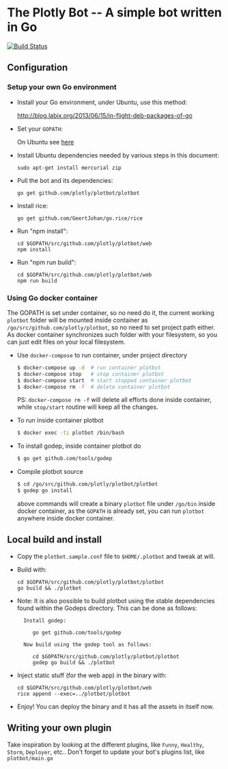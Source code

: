 # The Plotly Bot -- A simple bot written in Go

[![Build Status](https://drone.io/github.com/plotly/plotbot/status.png)](https://drone.io/github.com/plotly/plotbot/latest)


## Configuration

### Setup your own Go environment

* Install your Go environment, under Ubuntu, use this method:

    http://blog.labix.org/2013/06/15/in-flight-deb-packages-of-go

* Set your `GOPATH`:

    On Ubuntu see [here](http://stackoverflow.com/questions/21001387/how-do-i-set-the-gopath-environment-variable-on-ubuntu-what-file-must-i-edit/21012349#21012349)


* Install Ubuntu dependencies needed by various steps in this document:

    ```sudo apt-get install mercurial zip```

* Pull the bot and its dependencies:

    ```go get github.com/plotly/plotbot/plotbot```

* Install rice:

    ```go get github.com/GeertJohan/go.rice/rice```

* Run "npm install":

   ```
   cd $GOPATH/src/github.com/plotly/plotbot/web
   npm install
   ```

* Run "npm run build":

   ```
   cd $GOPATH/src/github.com/plotly/plotbot/web
   npm run build
   ```


### Using Go docker container

The GOPATH is set under container, so no need do it, the current working `plotbot` folder will be mounted inside container as `/go/src/github.com/plotly/plotbot`, so no need to set project path either. As docker container synchronizes such folder with your filesystem, so you can just edit files on your local filesystem.

* Use `docker-compose` to run container, under project directory

    ```bash
    $ docker-compose up -d  # run container plotbot
    $ docker-compose stop   # stop container plotbot
    $ docker-compose start  # start stopped container plotbot
    $ docker-compose rm -f  # delete container plotbot
    ```
  PS: `docker-compose rm -f` will delete all efforts done inside container, while `stop/start` routine will keep all the changes.

* To run inside container plotbot

    ```bash
    $ docker exec -ti plotbot /bin/bash
    ```

* To install godep, inside container plotbot do

    ```bash
    $ go get github.com/tools/godep
    ```

* Compile plotbot source

    ```bash
    $ cd /go/src/github.com/plotly/plotbot/plotbot
    $ godep go install
    ```

    above commands will create a binary `plotbot` file under `/go/bin` inside docker container, as the `GOPATH` is already set, you can run `plotbot` anywhere inside docker container.


## Local build and install

* Copy the `plotbot.sample.conf` file to `$HOME/.plotbot` and tweak at will.

* Build with:

   ```
   cd $GOPATH/src/github.com/plotly/plotbot/plotbot
   go build && ./plotbot
   ```
   
* Note: It is also possible to build plotbot using the stable dependencies found
        within the Godeps directory. This can be done as follows: 
        
        Install godep: 
        
           go get github.com/tools/godep
           
        Now build using the godep tool as follows:
        
           cd $GOPATH/src/github.com/plotly/plotbot/plotbot
           godep go build && ./plotbot
              
                   
* Inject static stuff (for the web app) in the binary with:

   ```
   cd $GOPATH/src/github.com/plotly/plotbot/web
   rice append --exec=../plotbot/plotbot
   ```

* Enjoy! You can deploy the binary and it has all the assets in itself now.


## Writing your own plugin

Take inspiration by looking at the different plugins, like `Funny`,
`Healthy`, `Storm`, `Deployer`, etc..  Don't forget to update your
bot's plugins list, like `plotbot/main.go`

